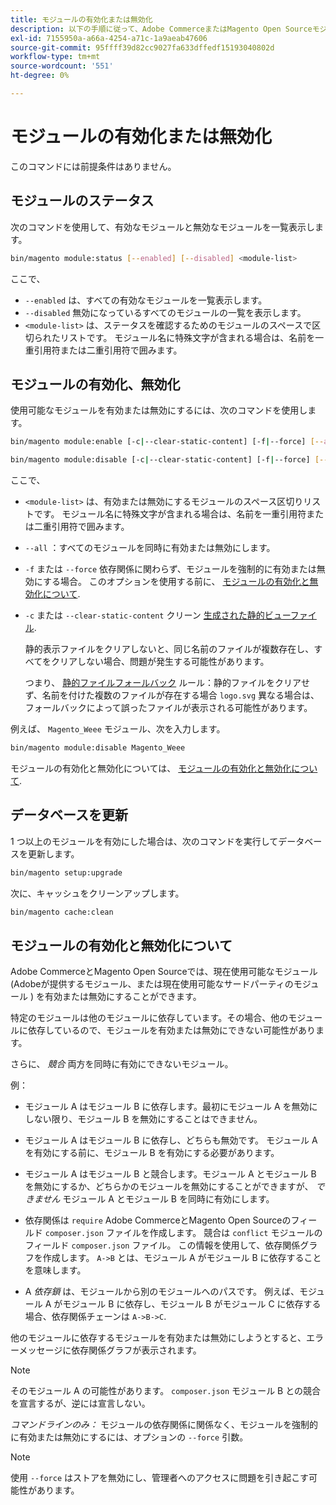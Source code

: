 ```yaml
---
title: モジュールの有効化または無効化
description: 以下の手順に従って、Adobe CommerceまたはMagento Open Sourceモジュールを管理します。
exl-id: 7155950a-a66a-4254-a71c-1a9aeab47606
source-git-commit: 95ffff39d82cc9027fa633dffedf15193040802d
workflow-type: tm+mt
source-wordcount: '551'
ht-degree: 0%

---
```


# モジュールの有効化または無効化

このコマンドには前提条件はありません。

## モジュールのステータス

次のコマンドを使用して、有効なモジュールと無効なモジュールを一覧表示します。

```bash
bin/magento module:status [--enabled] [--disabled] <module-list>
```

ここで、

* `--enabled` は、すべての有効なモジュールを一覧表示します。
* `--disabled` 無効になっているすべてのモジュールの一覧を表示します。
* `<module-list>` は、ステータスを確認するためのモジュールのスペースで区切られたリストです。 モジュール名に特殊文字が含まれる場合は、名前を一重引用符または二重引用符で囲みます。

## モジュールの有効化、無効化

使用可能なモジュールを有効または無効にするには、次のコマンドを使用します。

```bash
bin/magento module:enable [-c|--clear-static-content] [-f|--force] [--all] <module-list>
```

```bash
bin/magento module:disable [-c|--clear-static-content] [-f|--force] [--all] <module-list>
```

ここで、

* `<module-list>` は、有効または無効にするモジュールのスペース区切りリストです。 モジュール名に特殊文字が含まれる場合は、名前を一重引用符または二重引用符で囲みます。
* `--all` ：すべてのモジュールを同時に有効または無効にします。
* `-f` または `--force` 依存関係に関わらず、モジュールを強制的に有効または無効にする場合。 このオプションを使用する前に、 [モジュールの有効化と無効化について](#about-enabling-and-disabling-modules).
* `-c` または `--clear-static-content` クリーン [生成された静的ビューファイル](../../configuration/cli/static-view-file-deployment.md).

  静的表示ファイルをクリアしないと、同じ名前のファイルが複数存在し、すべてをクリアしない場合、問題が発生する可能性があります。

  つまり、 [静的ファイルフォールバック](../../configuration/cli/static-view-file-deployment.md) ルール：静的ファイルをクリアせず、名前を付けた複数のファイルが存在する場合 `logo.svg` 異なる場合は、フォールバックによって誤ったファイルが表示される可能性があります。

例えば、 `Magento_Weee` モジュール、次を入力します。

```bash
bin/magento module:disable Magento_Weee
```

モジュールの有効化と無効化については、 [モジュールの有効化と無効化について](#about-enabling-and-disabling-modules).

## データベースを更新

1 つ以上のモジュールを有効にした場合は、次のコマンドを実行してデータベースを更新します。

```bash
bin/magento setup:upgrade
```

次に、キャッシュをクリーンアップします。

```bash
bin/magento cache:clean
```

## モジュールの有効化と無効化について

Adobe CommerceとMagento Open Sourceでは、現在使用可能なモジュール (Adobeが提供するモジュール、または現在使用可能なサードパーティのモジュール ) を有効または無効にすることができます。

特定のモジュールは他のモジュールに依存しています。その場合、他のモジュールに依存しているので、モジュールを有効または無効にできない可能性があります。

さらに、 *競合* 両方を同時に有効にできないモジュール。

例：

* モジュール A はモジュール B に依存します。最初にモジュール A を無効にしない限り、モジュール B を無効にすることはできません。

* モジュール A はモジュール B に依存し、どちらも無効です。 モジュール A を有効にする前に、モジュール B を有効にする必要があります。

* モジュール A はモジュール B と競合します。モジュール A とモジュール B を無効にするか、どちらかのモジュールを無効にすることができますが、 *できません* モジュール A とモジュール B を同時に有効にします。

* 依存関係は `require` Adobe CommerceとMagento Open Sourceのフィールド `composer.json` ファイルを作成します。 競合は `conflict` モジュールのフィールド `composer.json` ファイル。 この情報を使用して、依存関係グラフを作成します。 `A->B` とは、モジュール A がモジュール B に依存することを意味します。

* A *依存鎖* は、モジュールから別のモジュールへのパスです。 例えば、モジュール A がモジュール B に依存し、モジュール B がモジュール C に依存する場合、依存関係チェーンは `A->B->C`.

他のモジュールに依存するモジュールを有効または無効にしようとすると、エラーメッセージに依存関係グラフが表示されます。

>[!NOTE]
>
>そのモジュール A の可能性があります。 `composer.json` モジュール B との競合を宣言するが、逆には宣言しない。

*コマンドラインのみ：* モジュールの依存関係に関係なく、モジュールを強制的に有効または無効にするには、オプションの `--force` 引数。

>[!NOTE]
>
>使用 `--force` はストアを無効にし、管理者へのアクセスに問題を引き起こす可能性があります。
